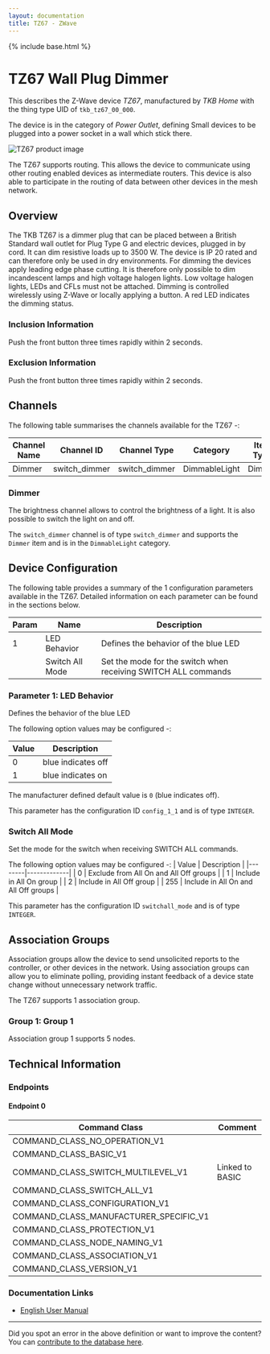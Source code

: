 ```yaml
---
layout: documentation
title: TZ67 - ZWave
---
```


{% include base.html %}

# TZ67 Wall Plug Dimmer
This describes the Z-Wave device *TZ67*, manufactured by *TKB Home* with the thing type UID of ```tkb_tz67_00_000```.

The device is in the category of *Power Outlet*, defining Small devices to be plugged into a power socket in a wall which stick there.

![TZ67 product image](https://opensmarthouse.org/zwavedatabase/158/image/)


The TZ67 supports routing. This allows the device to communicate using other routing enabled devices as intermediate routers.  This device is also able to participate in the routing of data between other devices in the mesh network.

## Overview

The TKB TZ67 is a dimmer plug that can be placed between a British Standard wall outlet for Plug Type G and electric devices, plugged in by cord. It can dim resistive loads up to 3500 W. The device is IP 20 rated and can therefore only be used in dry environments. For dimming the devices apply leading edge phase cutting. It is therefore only possible to dim incandescent lamps and high voltage halogen lights. Low voltage halogen lights, LEDs and CFLs must not be attached. Dimming is controlled wirelessly using Z-Wave or locally applying a button. A red LED indicates the dimming status.

### Inclusion Information

Push the front button three times rapidly within 2 seconds.

### Exclusion Information

Push the front button three times rapidly within 2 seconds.

## Channels

The following table summarises the channels available for the TZ67 -:

| Channel Name | Channel ID | Channel Type | Category | Item Type |
|--------------|------------|--------------|----------|-----------|
| Dimmer | switch_dimmer | switch_dimmer | DimmableLight | Dimmer | 

### Dimmer
The brightness channel allows to control the brightness of a light.
            It is also possible to switch the light on and off.

The ```switch_dimmer``` channel is of type ```switch_dimmer``` and supports the ```Dimmer``` item and is in the ```DimmableLight``` category.



## Device Configuration

The following table provides a summary of the 1 configuration parameters available in the TZ67.
Detailed information on each parameter can be found in the sections below.

| Param | Name  | Description |
|-------|-------|-------------|
| 1 | LED Behavior | Defines the behavior of the blue LED |
|  | Switch All Mode | Set the mode for the switch when receiving SWITCH ALL commands |

### Parameter 1: LED Behavior

Defines the behavior of the blue LED

The following option values may be configured -:

| Value  | Description |
|--------|-------------|
| 0 | blue indicates off |
| 1 | blue indicates on |

The manufacturer defined default value is ```0``` (blue indicates off).

This parameter has the configuration ID ```config_1_1``` and is of type ```INTEGER```.

### Switch All Mode

Set the mode for the switch when receiving SWITCH ALL commands.

The following option values may be configured -:
| Value  | Description |
|--------|-------------|
| 0 | Exclude from All On and All Off groups |
| 1 | Include in All On group |
| 2 | Include in All Off group |
| 255 | Include in All On and All Off groups |

This parameter has the configuration ID ```switchall_mode``` and is of type ```INTEGER```.


## Association Groups

Association groups allow the device to send unsolicited reports to the controller, or other devices in the network. Using association groups can allow you to eliminate polling, providing instant feedback of a device state change without unnecessary network traffic.

The TZ67 supports 1 association group.

### Group 1: Group 1


Association group 1 supports 5 nodes.

## Technical Information

### Endpoints

#### Endpoint 0

| Command Class | Comment |
|---------------|---------|
| COMMAND_CLASS_NO_OPERATION_V1| |
| COMMAND_CLASS_BASIC_V1| |
| COMMAND_CLASS_SWITCH_MULTILEVEL_V1| Linked to BASIC|
| COMMAND_CLASS_SWITCH_ALL_V1| |
| COMMAND_CLASS_CONFIGURATION_V1| |
| COMMAND_CLASS_MANUFACTURER_SPECIFIC_V1| |
| COMMAND_CLASS_PROTECTION_V1| |
| COMMAND_CLASS_NODE_NAMING_V1| |
| COMMAND_CLASS_ASSOCIATION_V1| |
| COMMAND_CLASS_VERSION_V1| |

### Documentation Links

* [English User Manual](https://opensmarthouse.org/zwavedatabase/158/TZ67-User-Manual.pdf)

---

Did you spot an error in the above definition or want to improve the content?
You can [contribute to the database here](https://opensmarthouse.org/zwavedatabase/158).
